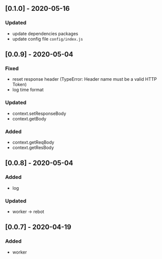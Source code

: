 ## [0.1.0] - 2020-05-16

### Updated

- update dependencies packages
- update config file `config/index.js`

## [0.0.9] - 2020-05-04

### Fixed

- reset response header (TypeError: Header name must be a valid HTTP Token)
- log time format

### Updated

- context.setResponseBody
- context.getBody

### Added

- context.getReqBody
- context.getResBody


## [0.0.8] - 2020-05-04

### Added

- log

### Updated

- worker -> rebot



## [0.0.7] - 2020-04-19

### Added

- worker

